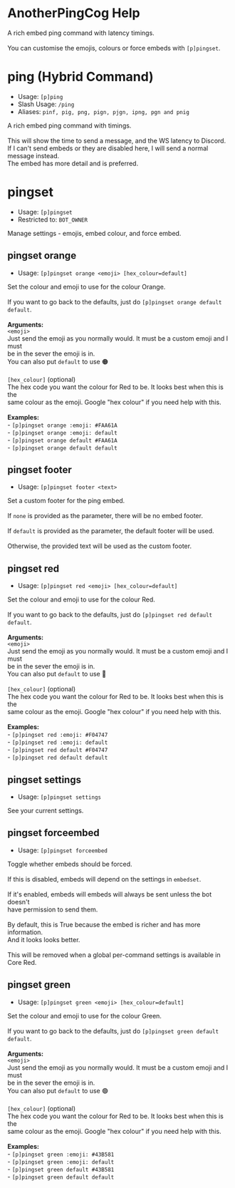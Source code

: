 # AnotherPingCog Help

A rich embed ping command with latency timings.<br/><br/>You can customise the emojis, colours or force embeds with `[p]pingset`.

# ping (Hybrid Command)
 - Usage: `[p]ping `
 - Slash Usage: `/ping `
 - Aliases: `pinf, pig, png, pign, pjgn, ipng, pgn and pnig`

A rich embed ping command with timings.<br/><br/>This will show the time to send a message, and the WS latency to Discord.<br/>If I can't send embeds or they are disabled here, I will send a normal message instead.<br/>The embed has more detail and is preferred.

# pingset
 - Usage: `[p]pingset `
 - Restricted to: `BOT_OWNER`

Manage settings - emojis, embed colour, and force embed.

## pingset orange
 - Usage: `[p]pingset orange <emoji> [hex_colour=default] `

Set the colour and emoji to use for the colour Orange.<br/><br/>If you want to go back to the defaults, just do `[p]pingset orange default default`.<br/><br/>**Arguments:**<br/>    `<emoji>`<br/>    Just send the emoji as you normally would. It must be a custom emoji and I must<br/>    be in the sever the emoji is in.<br/>    You can also put `default` to use 🟠<br/><br/>    `[hex_colour]` (optional)<br/>    The hex code you want the colour for Red to be. It looks best when this is the<br/>    same colour as the emoji. Google "hex colour" if you need help with this.<br/><br/>**Examples:**<br/>- `[p]pingset orange :emoji: #FAA61A`<br/>- `[p]pingset orange :emoji: default`<br/>- `[p]pingset orange default #FAA61A`<br/>- `[p]pingset orange default default`

## pingset footer
 - Usage: `[p]pingset footer <text> `

Set a custom footer for the ping embed.<br/><br/>If `none` is provided as the parameter, there will be no embed footer.<br/><br/>If `default` is provided as the parameter, the default footer will be used.<br/><br/>Otherwise, the provided text will be used as the custom footer.

## pingset red
 - Usage: `[p]pingset red <emoji> [hex_colour=default] `

Set the colour and emoji to use for the colour Red.<br/><br/>If you want to go back to the defaults, just do `[p]pingset red default default`.<br/><br/>**Arguments:**<br/>    `<emoji>`<br/>    Just send the emoji as you normally would. It must be a custom emoji and I must<br/>    be in the sever the emoji is in.<br/>    You can also put `default` to use 🔴<br/><br/>    `[hex_colour]` (optional)<br/>    The hex code you want the colour for Red to be. It looks best when this is the<br/>    same colour as the emoji. Google "hex colour" if you need help with this.<br/><br/>**Examples:**<br/>- `[p]pingset red :emoji: #F04747`<br/>- `[p]pingset red :emoji: default`<br/>- `[p]pingset red default #F04747`<br/>- `[p]pingset red default default`

## pingset settings
 - Usage: `[p]pingset settings `

See your current settings.

## pingset forceembed
 - Usage: `[p]pingset forceembed `

Toggle whether embeds should be forced.<br/><br/>If this is disabled, embeds will depend on the settings in `embedset`.<br/><br/>If it's enabled, embeds will embeds will always be sent unless the bot doesn't<br/>have permission to send them.<br/><br/>By default, this is True because the embed is richer and has more information.<br/>And it looks looks better.<br/><br/>This will be removed when a global per-command settings is available in Core Red.

## pingset green
 - Usage: `[p]pingset green <emoji> [hex_colour=default] `

Set the colour and emoji to use for the colour Green.<br/><br/>If you want to go back to the defaults, just do `[p]pingset green default default`.<br/><br/>**Arguments:**<br/>    `<emoji>`<br/>    Just send the emoji as you normally would. It must be a custom emoji and I must<br/>    be in the sever the emoji is in.<br/>    You can also put `default` to use 🟢<br/><br/>    `[hex_colour]` (optional)<br/>    The hex code you want the colour for Red to be. It looks best when this is the<br/>    same colour as the emoji. Google "hex colour" if you need help with this.<br/><br/>**Examples:**<br/>- `[p]pingset green :emoji: #43B581`<br/>- `[p]pingset green :emoji: default`<br/>- `[p]pingset green default #43B581`<br/>- `[p]pingset green default default`

